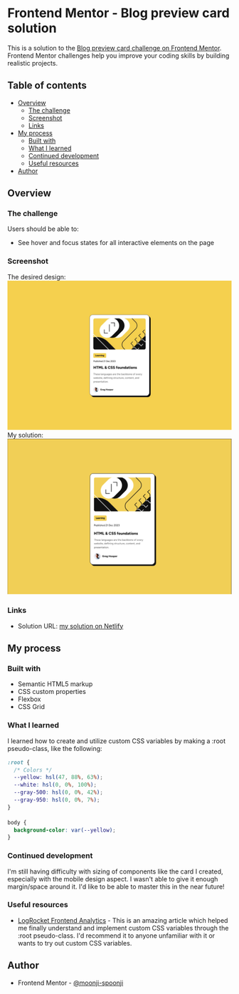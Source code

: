 # Frontend Mentor - Blog preview card solution

This is a solution to the [Blog preview card challenge on Frontend Mentor](https://www.frontendmentor.io/challenges/blog-preview-card-ckPaj01IcS). Frontend Mentor challenges help you improve your coding skills by building realistic projects. 

## Table of contents

- [Overview](#overview)
  - [The challenge](#the-challenge)
  - [Screenshot](#screenshot)
  - [Links](#links)
- [My process](#my-process)
  - [Built with](#built-with)
  - [What I learned](#what-i-learned)
  - [Continued development](#continued-development)
  - [Useful resources](#useful-resources)
- [Author](#author)

## Overview
### The challenge

Users should be able to:

- See hover and focus states for all interactive elements on the page

### Screenshot

The desired design:
![the desktop design by Frontend Mentor](./design/desktop-design.jpg)
My solution:
![my screenshot for a 1440px screen](./my_solution.png)

### Links

- Solution URL: [my solution on Netlify](https://blog-preview-card-challenge-moonji.netlify.app/)

## My process

### Built with

- Semantic HTML5 markup
- CSS custom properties
- Flexbox
- CSS Grid

### What I learned

I learned how to create and utilize custom CSS variables by making a :root pseudo-class, like the following:


```css
:root {
  /* Colors */
  --yellow: hsl(47, 88%, 63%);
  --white: hsl(0, 0%, 100%);
  --gray-500: hsl(0, 0%, 42%);
  --gray-950: hsl(0, 0%, 7%);
}

body {
  background-color: var(--yellow);
}
```

### Continued development

I'm still having difficulty with sizing of components like the card I created, especially with the mobile design aspect. I wasn't able to give it enough margin/space around it. I'd like to be able to master this in the near future!

### Useful resources

- [LogRocket Frontend Analytics](https://blog.logrocket.com/how-to-use-css-variables-like-a-pro/) - This is an amazing article which helped me finally understand and implement custom CSS variables through the :root pseudo-class. I'd recommend it to anyone unfamiliar with it or wants to try out custom CSS variables.

## Author

- Frontend Mentor - [@moonji-spoonji](https://www.frontendmentor.io/profile/moonji-spoonji)
